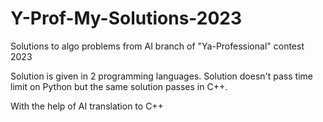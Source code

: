 # Y-Prof-My-Solutions-2023
Solutions to algo problems from AI branch of "Ya-Professional" contest 2023

Solution is given in 2 programming languages.
Solution doesn't pass time limit on Python but the same solution passes in C++.

With the help of AI translation to C++

